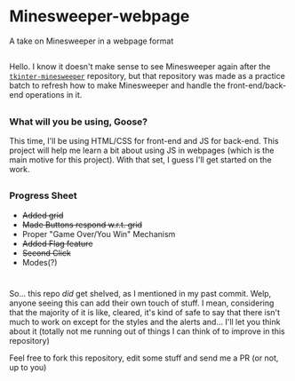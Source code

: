 # Minesweeper-webpage
 A take on Minesweeper in a webpage format

## 

Hello. I know it doesn't make sense to see Minesweeper again after the [`tkinter-minesweeper`](https://github.com/Goose-Of-War/tkinter-minesweeper) repository, but that repository was made as a practice batch to refresh how to make Minesweeper and handle the front-end/back-end operations in it.

## 
### What will you be using, Goose?

This time, I'll be using HTML/CSS for front-end and JS for back-end. This project will help me learn a bit about using JS in webpages (which is the main motive for this project). With that set, I guess I'll get started on the work.

##
### Progress Sheet

- ~~Added grid~~
- ~~Made Buttons respond w.r.t. grid~~
- Proper "Game Over/You Win" Mechanism
- ~~Added Flag feature~~
- ~~Second Click~~
- Modes(?)

#
So... this repo _did_ get shelved, as I mentioned in my past commit. Welp, anyone seeing this can add their own touch of stuff. I mean, considering that the majority of it is like, cleared, it's kind of safe to say that there isn't much to work on except for the styles and the alerts and... I'll let you think about it (totally not me running out of things I can think of to improve in this repository)

Feel free to fork this repository, edit some stuff and send me a PR (or not, up to you)

